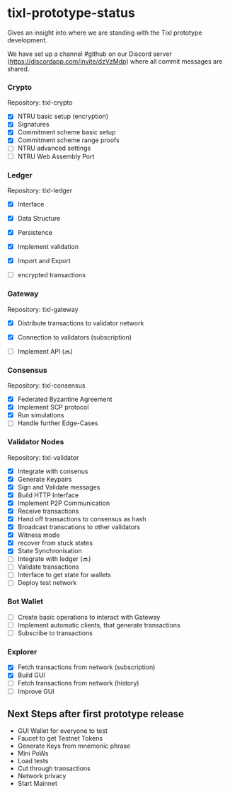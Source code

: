 # tixl-prototype-status
Gives an insight into where we are standing with the Tixl prototype development.

We have set up a channel #github on our Discord server (https://discordapp.com/invite/dzVzMdp) where all commit messages are shared. 

### Crypto 
Repository: tixl-crypto
- [x] NTRU basic setup (encryption) 
- [x] Signatures
- [x] Commitment scheme basic setup
- [x] Commitment scheme range proofs
- [ ] NTRU advanced settings
- [ ] NTRU Web Assembly Port

### Ledger
Repository: tixl-ledger
- [x] Interface
- [x] Data Structure
- [x] Persistence
- [x] Implement validation
- [X] Import and Export
- [ ] encrypted transactions


### Gateway
Repository: tixl-gateway
- [x] Distribute transactions to validator network
- [x] Connection to validators (subscription)
- [ ] Implement API (🔜)


### Consensus 
Repository: tixl-consensus
- [x] Federated Byzantine Agreement
- [x] Implement SCP protocol
- [x] Run simulations
- [ ] Handle further Edge-Cases

### Validator Nodes 
Repository: tixl-validator
- [x] Integrate with consenus
- [x] Generate Keypairs
- [x] Sign and Validate messages
- [x] Build HTTP Interface
- [x] Implement P2P Communication
- [x] Receive transactions
- [x] Hand off transactions to consensus as hash
- [x] Broadcast transcations to other validators
- [x] Witness mode
- [x] recover from stuck states
- [x] State Synchronisation 
- [ ] Integrate with ledger (🔜)
- [ ] Validate transactions 
- [ ] Interface to get state for wallets
- [ ] Deploy test network

### Bot Wallet
- [ ] Create basic operations to interact with Gateway
- [ ] Implement automatic clients, that generate transactions
- [ ] Subscribe to transactions

### Explorer
- [X] Fetch transactions from network (subscription)
- [X] Build GUI
- [ ] Fetch transactions from network (history)
- [ ] Improve GUI

## Next Steps after first prototype release
- GUI Wallet for everyone to test
- Faucet to get Testnet Tokens
- Generate Keys from mnemonic phrase
- Mini PoWs
- Load tests
- Cut through transactions
- Network privacy
- Start Mainnet
